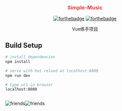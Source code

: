 <div align="center">
<h3 style="color: #dd3f3c">Simple-Music</h3>

[![forthebadge](https://forthebadge.com/images/badges/made-with-vue.svg)](https://forthebadge.com)
[![forthebadge](https://forthebadge.com/images/badges/makes-people-smile.svg)](https://forthebadge.com)

<p>Vue练手项目</p>
</div>


## Build Setup

``` bash
# install dependencies
npm install

# serve with hot reload at localhost:8080
npm run dev

# type url in browser
localhost:8080
```

<div style="display: flex;">

![friends](https://github.com/JiangWeixian/simple-music/blob/dev/protoPicture/pages/README/friends.gif)


![friends](https://github.com/JiangWeixian/simple-music/blob/dev/protoPicture/pages/README/friends.gif)

</div>